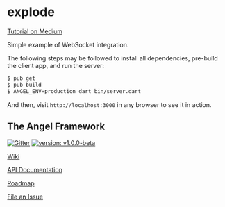 # explode

[Tutorial on Medium](https://medium.com/the-angel-framework/using-websockets-with-angel-services-a7598ea9ab83)

Simple example of WebSocket integration.

The following steps may be followed to install all dependencies,
pre-build the client app, and run the server:

```bash
$ pub get
$ pub build
$ ANGEL_ENV=production dart bin/server.dart
```

And then, visit `http://localhost:3000` in any browser to see it in action.

## The Angel Framework

[![Gitter](https://img.shields.io/gitter/room/nwjs/nw.js.svg)](https://gitter.im/angel_dart/discussion)
[![version: v1.0.0-beta](https://img.shields.io/badge/pub-v1.0.0--beta-blue.svg)](https://pub.dartlang.org/packages/angel_common)

[Wiki](https://github.com/angel-dart/angel/wiki)

[API Documentation](http://www.dartdocs.org/documentation/angel_common/latest)

[Roadmap](https://github.com/angel-dart/roadmap/blob/master/ROADMAP.md)

[File an Issue](https://github.com/angel-dart/roadmap/issues)
